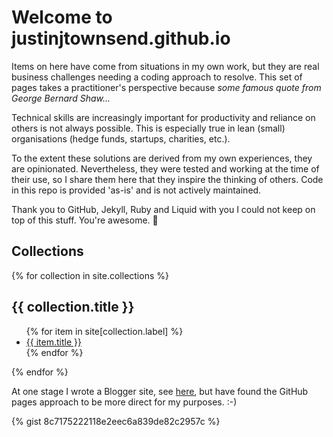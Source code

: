 # Welcome to justinjtownsend.github.io
Items on here have come from situations in my own work, but they are real business challenges needing a coding approach to resolve. This set of pages takes a practitioner's perspective because *some famous quote from George Bernard Shaw...*

Technical skills are increasingly important for productivity and reliance on others is not always possible. This is especially true in lean (small) organisations (hedge funds, startups, charities, etc.).

To the extent these solutions are derived from my own experiences, they are opinionated. Nevertheless, they were tested and working at the time of their use, so I share them here that they inspire the thinking of others. Code in this repo is provided 'as-is' and is not actively maintained.

Thank you to GitHub, Jekyll, Ruby and Liquid with you I could not keep on top of this stuff. You're awesome. :100:

## Collections

{% for collection in site.collections %}
  <h2>{{ collection.title }}</h2>
  <ul>
    {% for item in site[collection.label] %}
      <li><a href="{{ item.url }}">{{ item.title }}</a></li>
    {% endfor %}
  </ul>
{% endfor %}

At one stage I wrote a Blogger site, see [here](https://dr-obi.blogspot.com/), but have found the GitHub pages approach to be more direct for my purposes. :-)

{% gist 8c7175222118e2eec6a839de82c2957c %}

